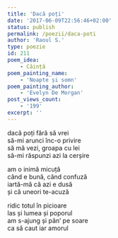 ```yaml
---
title: 'Dacă poți'
date: '2017-06-09T22:56:46+02:00'
status: publish
permalink: /poezii/daca-poti
author: 'Raoul S.'
type: poezie
id: 211
poem_idea:
    - Căință
poem_painting_name:
    - 'Noapte și somn'
poem_painting_author:
    - 'Evelyn De Morgan'
post_views_count:
    - '199'
excerpt: ''
---
```

dacă poți fără să vrei  
să-mi arunci înc-o privire  
să mă vezi, groapa cu lei  
să-mi răspunzi azi la cerșire

am o inimă micuță  
când e bună, când confuză  
iartă-mă că azi e dusă  
și că uneori te-acuză

ridic totul în picioare  
las și lumea și poporul  
am s-ajung și pân’ pe soare  
ca să caut iar amorul